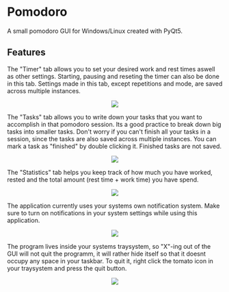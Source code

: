 # Pomodoro
A small pomodoro GUI for Windows/Linux created with PyQt5.

## Features

The "Timer" tab allows you to set your desired work and rest times aswell as other settings. Starting, pausing and reseting the timer can also be done in this tab. Settings made in this tab, except repetitions and mode, are saved across multiple instances.
<p align="center">
  <img src="https://raw.githubusercontent.com/burakmartin/pomodoro/main/screenshots/screenshot_1.png">
 </p>
 
The "Tasks" tab allows you to write down your tasks that you want to accomplish in that pomodoro session. Its a good practice to break down big tasks into smaller tasks. Don't worry if you can't finish all your tasks in a session, since the tasks are also saved across multiple instances. You can mark a task as "finished" by double clicking it. Finished tasks are not saved.
<p align="center">
  <img src="https://raw.githubusercontent.com/burakmartin/pomodoro/main/screenshots/screenshot_2.png">
</p>

The "Statistics" tab helps you keep track of how much you have worked, rested and the total amount (rest time + work time) you have spend.
<p align="center">
  <img src="https://raw.githubusercontent.com/burakmartin/pomodoro/main/screenshots/screenshot_3.png">
</p>

The application currently uses your systems own notification system. Make sure to turn on notifications in your system settings while using this application.
<p align="center">
  <img src="https://raw.githubusercontent.com/burakmartin/pomodoro/main/screenshots/screenshot_4.png">
</p>

The program lives inside your systems traysystem, so "X"-ing out of the GUI will not quit the programm, it will rather hide itself so that it doesnt occupy any space in your taskbar.
To quit it, right click the tomato icon in your traysystem and press the quit button.
<p align="center">
  <img src="https://raw.githubusercontent.com/burakmartin/pomodoro/main/screenshots/screenshot_5.png">
</p>


